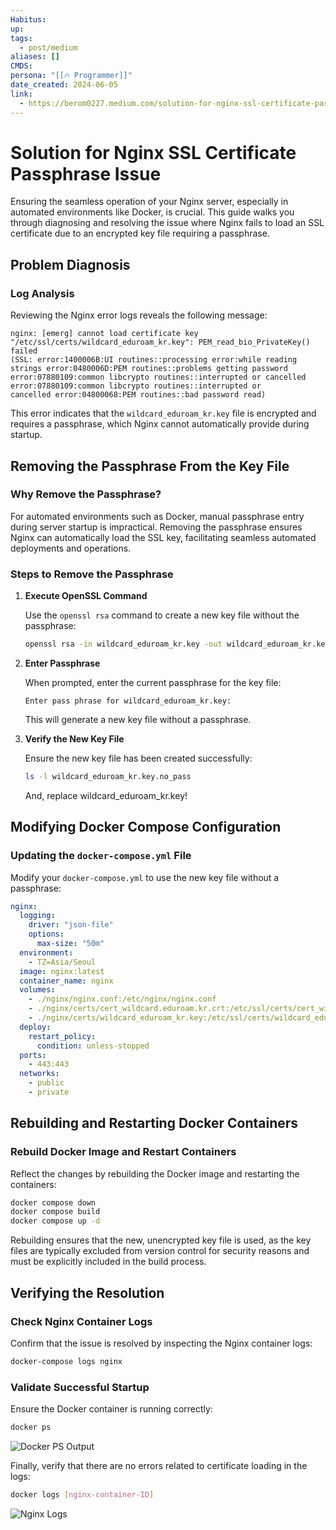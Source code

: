 ```yaml
---
Habitus: 
up: 
tags:
  - post/medium
aliases: []
CMDS: 
persona: "[[🔥 Programmer]]"
date_created: 2024-06-05
link:
  - https://berom0227.medium.com/solution-for-nginx-ssl-certificate-passphrase-issue-e723f2f45ff8
---
```

# Solution for Nginx SSL Certificate Passphrase Issue

Ensuring the seamless operation of your Nginx server, especially in automated environments like Docker, is crucial. This guide walks you through diagnosing and resolving the issue where Nginx fails to load an SSL certificate due to an encrypted key file requiring a passphrase.

## Problem Diagnosis

### Log Analysis

Reviewing the Nginx error logs reveals the following message:

```plaintext
nginx: [emerg] cannot load certificate key "/etc/ssl/certs/wildcard_eduroam_kr.key": PEM_read_bio_PrivateKey() failed
(SSL: error:1400006B:UI routines::processing error:while reading strings error:0480006D:PEM routines::problems getting password
error:07880109:common libcrypto routines::interrupted or cancelled error:07880109:common libcrypto routines::interrupted or
cancelled error:04800068:PEM routines::bad password read)
```

This error indicates that the `wildcard_eduroam_kr.key` file is encrypted and requires a passphrase, which Nginx cannot automatically provide during startup.

## Removing the Passphrase From the Key File

### Why Remove the Passphrase?

For automated environments such as Docker, manual passphrase entry during server startup is impractical. Removing the passphrase ensures Nginx can automatically load the SSL key, facilitating seamless automated deployments and operations.

### Steps to Remove the Passphrase

1. **Execute OpenSSL Command**

   Use the `openssl rsa` command to create a new key file without the passphrase:

   ```bash
   openssl rsa -in wildcard_eduroam_kr.key -out wildcard_eduroam_kr.key.no_pass
   ```

2. **Enter Passphrase**

   When prompted, enter the current passphrase for the key file:

   ```plaintext
   Enter pass phrase for wildcard_eduroam_kr.key:
   ```

   This will generate a new key file without a passphrase.

3. **Verify the New Key File**

   Ensure the new key file has been created successfully:

   ```bash
   ls -l wildcard_eduroam_kr.key.no_pass
   ```

	And, replace wildcard_eduroam_kr.key!
## Modifying Docker Compose Configuration

### Updating the `docker-compose.yml` File

Modify your `docker-compose.yml` to use the new key file without a passphrase:

```yaml
nginx:
  logging:
    driver: "json-file"
    options:
      max-size: "50m"
  environment:
    - TZ=Asia/Seoul
  image: nginx:latest
  container_name: nginx
  volumes:
    - ./nginx/nginx.conf:/etc/nginx/nginx.conf
    - ./nginx/certs/cert_wildcard.eduroam.kr.crt:/etc/ssl/certs/cert_wildcard.eduroam.kr.crt
    - ./nginx/certs/wildcard_eduroam_kr.key:/etc/ssl/certs/wildcard_eduroam_kr.key
  deploy:
    restart_policy:
      condition: unless-stopped
  ports:
    - 443:443
  networks:
    - public
    - private
```

## Rebuilding and Restarting Docker Containers

### Rebuild Docker Image and Restart Containers

Reflect the changes by rebuilding the Docker image and restarting the containers:

```bash
docker compose down
docker compose build
docker compose up -d
```

Rebuilding ensures that the new, unencrypted key file is used, as the key files are typically excluded from version control for security reasons and must be explicitly included in the build process.

## Verifying the Resolution

### Check Nginx Container Logs

Confirm that the issue is resolved by inspecting the Nginx container logs:

```bash
docker-compose logs nginx
```

### Validate Successful Startup

Ensure the Docker container is running correctly:

```bash
docker ps
```

![Docker PS Output](https://i.imgur.com/u7JY29q.png)

Finally, verify that there are no errors related to certificate loading in the logs:

```bash
docker logs [nginx-container-ID]
```

![Nginx Logs](https://i.imgur.com/0pC78qc.png)
